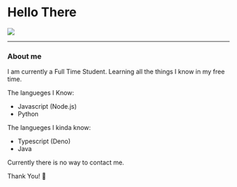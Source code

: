 # Hello There
<img src="https://img.shields.io/badge/Hello-World-red?style=for-the-badge">

---

### About me 

I am currently a Full Time Student. Learning all the things I know in my free time.

The langueges I Know:
  - Javascript (Node.js)
  - Python

The langueges I kinda know:
  - Typescript (Deno)
  - Java

Currently there is no way to contact me.


Thank You! :slightly_smiling_face:
